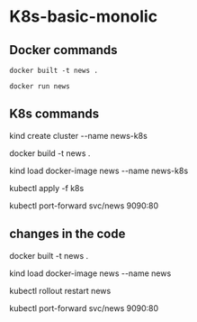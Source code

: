 # K8s-basic-monolic
## Docker commands 

```docker built -t news . ```

``` docker run news ```

## K8s commands 

kind create cluster --name news-k8s

docker build -t news .

kind load docker-image news --name news-k8s

kubectl apply -f k8s 

kubectl port-forward svc/news 9090:80

## changes in the code 
docker built -t news .

kind load docker-image news --name news 

kubectl rollout restart news

kubectl port-forward svc/news 9090:80
